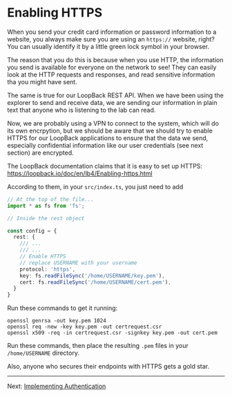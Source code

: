 # Enabling HTTPS

When you send your credit card information or password information to a website, you always make sure you are using an `https://` website, right? You can usually identify it by a little green lock symbol in your browser.

The reason that you do this is because when you use HTTP, the information you send is available for everyone on the network to see! They can easily look at the HTTP requests and responses, and read sensitive information tha you might have sent.

The same is true for our LoopBack REST API. When we have been using the explorer to send and receive data, we are sending our information in plain text that anyone who is listening to the lab can read.

Now, we are probably using a VPN to connect to the system, which will do its own encrpytion, but we should be aware that we should try to enable HTTPS for our LoopBack applications to ensure that the data we send, especially confidential information like our user credentials (see next section) are encrypted.

The LoopBack documentation claims that it is easy to set up HTTPS: https://loopback.io/doc/en/lb4/Enabling-https.html

According to them, in your `src/index.ts`, you just need to add

```ts
// At the top of the file...
import * as fs from 'fs';

// Inside the rest object

const config = {
  rest: {
    /// ...
    /// ...
    // Enable HTTPS
    // replace USERNAME with your username
    protocol: 'https',
    key: fs.readFileSync('/home/USERNAME/key.pem'),
    cert: fs.readFileSync('/home/USERNAME/cert.pem'),
  }
}
```


Run these commands to get it running:

```
openssl genrsa -out key.pem 1024
openssl req -new -key key.pem -out certrequest.csr
openssl x509 -req -in certrequest.csr -signkey key.pem -out cert.pem
```

Run these commands, then place the resulting `.pem` files in your `/home/USERNAME` directory.

Also, anyone who secures their endpoints with HTTPS gets a gold star.

---
Next: [Implementing Authentication](l.authentication.md)
